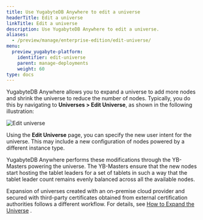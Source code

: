 ```yaml
---
title: Use YugabyteDB Anywhere to edit a universe
headerTitle: Edit a universe
linkTitle: Edit a universe
description: Use YugabyteDB Anywhere to edit a universe.
aliases:
  - /preview/manage/enterprise-edition/edit-universe/
menu:
  preview_yugabyte-platform:
    identifier: edit-universe
    parent: manage-deployments
    weight: 60
type: docs
---
```


YugabyteDB Anywhere allows you to expand a universe to add more nodes and shrink the universe to reduce the number of nodes. Typically, you do this by navigating to **Universes > Edit Universe**, as shown in the following illustration:

![Edit universe](/images/ee/edit-univ.png)

Using the **Edit Universe** page, you can specify the new user intent for the universe. This may include a new configuration of nodes powered by a different instance type.

YugabyteDB Anywhere performs these modifications through the YB-Masters powering the universe. The YB-Masters ensure that the new nodes start hosting the tablet leaders for a set of tablets in such a way that the tablet leader count remains evenly balanced across all the available nodes.

Expansion of universes created with an on-premise cloud provider and secured with third-party certificates obtained from external certification authorities follows a different workflow. For details, see [How to Expand the Universe](../../security/enable-encryption-in-transit#how-to-expand-the-universe) .
